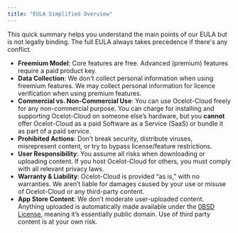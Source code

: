 ```yaml
---
title: "EULA Simplified Overview"
---
```


This quick summary helps you understand the main points of our EULA but is not legally binding. The full EULA always takes precedence if there's any conflict.

- **Freemium Model**: Core features are free. Advanced (premium) features require a paid product key.
- **Data Collection**: We don't collect personal information when using freemium features. We may collect personal information for licence verification when using premium features.
- **Commercial vs. Non-Commercial Use**: You can use Ocelot-Cloud freely for any non-commercial purpose. You can charge for installing and supporting Ocelot-Cloud on someone else’s hardware, but you **cannot** offer Ocelot-Cloud as a paid Software as a Service (SaaS) or bundle it as part of a paid service.
- **Prohibited Actions**: Don’t break security, distribute viruses, misrepresent content, or try to bypass license/feature restrictions.
- **User Responsibility**: You assume all risks when downloading or uploading content. If you host Ocelot-Cloud for others, you must comply with all relevant privacy laws.
- **Warranty & Liability**: Ocelot-Cloud is provided “as is,” with no warranties. We aren’t liable for damages caused by your use or misuse of Ocelot-Cloud or any third-party content.
- **App Store Content**: We don’t moderate user-uploaded content. Anything uploaded is automatically made available under the [0BSD License](https://opensource.org/license/0bsd), meaning it’s essentially public domain. Use of third party content is at your own risk.